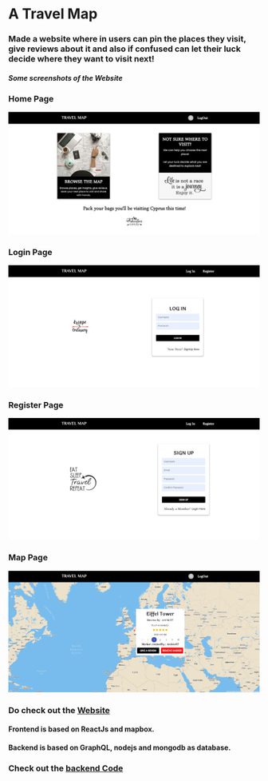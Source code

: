 # A Travel Map
### Made a website where in users can pin the places they visit, give reviews about it and also if confused can let their luck decide where they want to visit next!

##### Some screenshots of the Website

### Home Page

![ScreenShot of Home Page](https://github.com/Arsh-ak7/travel-map-frontend-graphql/blob/master/sample-images/travel-map-home.png)

### Login Page

![ScreenShot of Login Page](https://github.com/Arsh-ak7/travel-map-frontend-graphql/blob/master/sample-images/travel-map-login.png)

### Register Page

![ScreenShot of Register Page](https://github.com/Arsh-ak7/travel-map-frontend-graphql/blob/master/sample-images/travel-map-register.png)

### Map Page

![ScreenShot of Map Page](https://github.com/Arsh-ak7/travel-map-frontend-graphql/blob/master/sample-images/travel-map.png)

### Do check out the [Website](https://travel-log-951f7.web.app/)

#### Frontend is based on ReactJs and mapbox.

#### Backend is based on GraphQL, nodejs and mongodb as database.

### Check out the [backend Code](https://github.com/Arsh-ak7/travel-map-backend-graphql)
